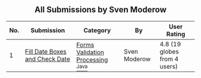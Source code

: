 ﻿<div align="center">

## All Submissions by Sven Moderow

</div>

No.  | Submission | Category | By   | User Rating
---- | ---------- | -------- | ---- | -----------
1 | [Fill Date Boxes and Check Date<br />](https://github.com/Planet-Source-Code/sven-moderow-fill-date-boxes-and-check-date__2-2193) | [Forms Validation Processing<br /><sup>Java</sup>](../ByCategory/forms-validation-processing__2-76.md) | Sven Moderow | 4.8 (19 globes from 4 users)
